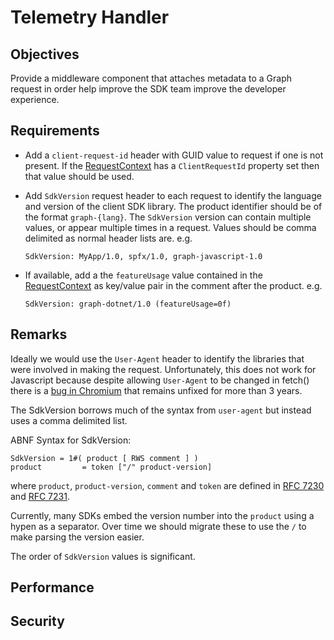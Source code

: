 # Telemetry Handler

## Objectives

Provide a middleware component that attaches metadata to a Graph request in order help improve the SDK team improve the developer experience.

## Requirements

- Add a `client-request-id` header with GUID value to request if one is not present.  If the [RequestContext](../middleware/RequestContext.md) has a `ClientRequestId` property set then that value should be used.
- Add `SdkVersion` request header to each request to identify the language and version of the client SDK library.  The product identifier should be of the format `graph-{lang}`. The `SdkVersion` version can contain multiple values, or appear multiple times in a request. Values should be comma delimited as normal header lists are. e.g.

    `SdkVersion: MyApp/1.0, spfx/1.0, graph-javascript-1.0`
- If available, add a the `featureUsage` value contained in the [RequestContext](../middleware/RequestContext.md) as key/value pair in the comment after the product. e.g.

    `SdkVersion: graph-dotnet/1.0 (featureUsage=0f)`

## Remarks

Ideally we would use the `User-Agent` header to identify the libraries that were involved in making the request.  Unfortunately, this does not work for Javascript because despite allowing `User-Agent` to be changed in fetch() there is a [bug in Chromium](https://bugs.chromium.org/p/chromium/issues/detail?id=571722) that remains unfixed for more than 3 years.

The SdkVersion borrows much of the syntax from `user-agent` but instead uses a comma delimited list.

ABNF Syntax for SdkVersion:

    SdkVersion = 1#( product [ RWS comment ] )
    product         = token ["/" product-version]

where `product`, `product-version`, `comment` and `token` are defined in [RFC 7230](https://tools.ietf.org/html/rfc7230) and [RFC 7231](https://tools.ietf.org/html/rfc7231).

Currently, many SDKs embed the version number into the `product` using a hypen as a separator.  Over time we should migrate these to use the `/` to make parsing the version easier.

The order of `SdkVersion` values is significant.

## Performance

## Security

